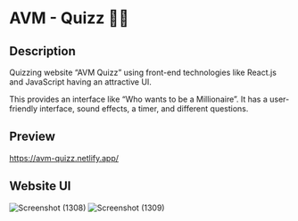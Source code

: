 # AVM - Quizz 🧠💪

## Description
Quizzing website “AVM Quizz” using front-end technologies like React.js and JavaScript having an attractive UI.

This provides an interface like “Who wants to be a Millionaire”. It has a user-friendly interface, sound effects, a timer, and different questions.

## Preview
https://avm-quizz.netlify.app/

## Website UI




![Screenshot (1308)](https://user-images.githubusercontent.com/102828957/177047782-a385a4a2-124b-44d1-b91a-88080bb61cae.png)
![Screenshot (1309)](https://user-images.githubusercontent.com/102828957/177553248-eb48ccef-0781-41dc-8ab0-4b6cd60b1797.png)

